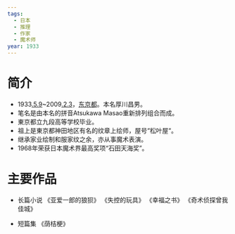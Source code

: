 ```yaml
---
tags:
  - 日本
  - 推理
  - 作家
  - 魔术师
year: 1933
---
```

# 简介

- 1933[.5.9](2024-05-09.md)~2009[.2.3](2024-02-03.md)，[东京都](东京都.md)。本名厚川昌男。
- 笔名是由本名的拼音Atsukawa Masao重新排列组合而成。
- 東京都立九段高等学校毕业。
- 祖上是東京都神田地区有名的纹章上绘师，屋号“松叶屋“。
- 继承家业绘制和服家纹之余，亦从事魔术表演。
- 1968年荣获日本魔术界最高奖项“石田天海奖”。
# 主要作品

- 长篇小说
《亚爱一郎的狼狈》
《失控的玩具》
《幸福之书》
《奇术侦探曾我佳城》

- 短篇集
《荫桔梗》